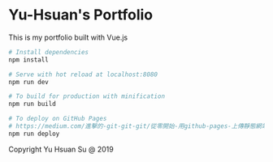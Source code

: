 # Yu-Hsuan's Portfolio

This is my portfolio built with Vue.js

``` bash
# Install dependencies
npm install

# Serve with hot reload at localhost:8080
npm run dev

# To build for production with minification
npm run build

# To deploy on GitHub Pages
# https://medium.com/進擊的-git-git-git/從零開始-用github-pages-上傳靜態網站-fa2ae83e6276
npm run deploy
```

Copyright Yu Hsuan Su @ 2019
